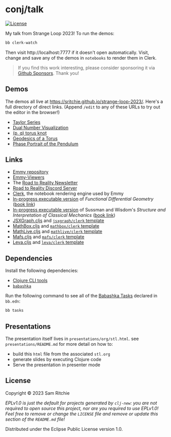 # conj/talk

[![License][license]][license-url]

My talk from Strange Loop 2023! To run the demos:

```sh
bb clerk-watch
```

Then visit http://localhost:7777 if it doesn't open automatically. Visit, change
and save any of the demos in `notebooks` to render them in Clerk.

> If you find this work interesting, please consider sponsoring it via [Github
> Sponsors](https://github.com/sponsors/sritchie). Thank you!

## Demos

The demos all live at https://sritchie.github.io/strange-loop-2023/. Here's a
full directory of direct links. (Append `/edit` to any of these URLs to try out
the editor in the browser!)

- [Taylor Series](https://sritchie.github.io/strange-loop-2023/notebooks/stl/taylor_series)
- [Dual Number Visualization](https://sritchie.github.io/strange-loop-2023/notebooks/stl/differential)
- [(p, q) torus knot](https://sritchie.github.io/strange-loop-2023/notebooks/stl/pq_knot)
- [Geodesics of a Torus](https://sritchie.github.io/strange-loop-2023/notebooks/stl/toroid)
- [Phase Portrait of the Pendulum](https://sritchie.github.io/strange-loop-2023/notebooks/stl/phase_portrait)

## Links

- [Emmy repository](https://emmy.mentat.org)
- [Emmy-Viewers](https://emmy-viewers.mentat.org)
- The [Road to Reality Newsletter](https://roadtoreality.substack.com/)
- [Road to Reality Discord Server](https://discord.gg/hsRBqGEeQ4)
- [Clerk](https://clerk.vision), the notebook rendering engine used by Emmy
- [In-progress executable version](https://github.com/sicmutils/fdg-book) of _Functional Differential Geometry_ ([book link][fdg-book-url])
- [In-progress executable version](https://github.com/sicmutils/sicm-book) of Sussman and Wisdom's _Structure and Interpretation of Classical Mechanics_ ([book link][sicm-book-url])
- [JSXGraph.cljs](https://jsxgraph.mentat.org) and [`jsxgraph/clerk` template](https://github.com/mentat-collective/JSXGraph.cljs/tree/main/resources/jsxgraph/clerk)
- [MathBox.cljs](https://mathbox.mentat.org) and [`mathbox/clerk` template](https://github.com/mentat-collective/MathBox.cljs/tree/main/resources/mathbox/clerk)
- [MathLive.cljs](https://mathlive.mentat.org) and [`mathlive/clerk` template](https://github.com/mentat-collective/MathLive.cljs/tree/main/resources/mathlive/clerk)
- [Mafs.cljs](https://mafs.mentat.org) and [`mafs/clerk` template](https://github.com/mentat-collective/Mafs.cljs/tree/main/resources/mafs/clerk)
- [Leva.cljs](https://leva.mentat.org) and [`leva/clerk` template](https://github.com/mentat-collective/Leva.cljs/tree/main/resources/leva/clerk)

## Dependencies

Install the following dependencies:

- [Clojure CLI tools](https://clojure.org/guides/install_clojure)
- [`babashka`](https://github.com/babashka/babashka#installation)

Run the following command to see all of the [Babashka
Tasks](https://book.babashka.org/#tasks) declared in `bb.edn`:

```sh
bb tasks
```
## Presentations

The presentation itself lives in `presentations/org/stl.html`. see
`presentations/README.md` for more detail on how to:

- build this `html` file from the associated `stl.org`
- generate slides by executing Clojure code
- Serve the presentation in presenter mode

## License

Copyright © 2023 Sam Ritchie

_EPLv1.0 is just the default for projects generated by `clj-new`: you are not_
_required to open source this project, nor are you required to use EPLv1.0!_
_Feel free to remove or change the `LICENSE` file and remove or update this_
_section of the `README.md` file!_

Distributed under the Eclipse Public License version 1.0.

[clerk-url]: https://clerk.vision
[emmy-viewers-url]: https://emmy-viewers.mentat.org
[fdg-book-url]: http://mitpress.mit.edu/books/functional-differential-geometry
[license]: https://img.shields.io/badge/License-EPL%201.0-green.svg
[license-url]: LICENSE
[sicm-book-url]: https://mitpress.mit.edu/books/structure-and-interpretation-classical-mechanics-second-edition
